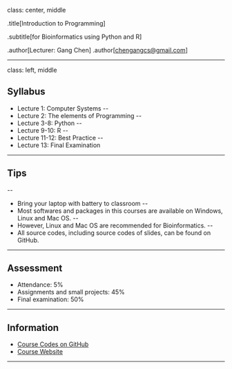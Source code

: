 class: center, middle

.title[Introduction to Programming]

.subtitle[for Bioinformatics using Python and R]

.author[Lecturer: Gang Chen]
.author[chengangcs@gmail.com]

---
class: left, middle
## Syllabus

* Lecture 1: Computer Systems
--
* Lecture 2: The elements of Programming
--
* Lecture 3-8: Python
--
* Lecture 9-10: R
--
* Lecture 11-12: Best Practice
--
* Lecture 13: Final Examination

---
## Tips
--
* Bring your laptop with battery to classroom
--
* Most softwares and packages in this courses are available on Windows, Linux and Mac OS.
--
* However, Linux and Mac OS are recommended for Bioinformatics.
--
* All source codes, including source codes of slides, can be found on GitHub.

---
## Assessment

* Attendance: 5%
* Assignments and small projects: 45%
* Final examination: 50%


---
## Information
* [Course Codes on GitHub](https://github.com/gangchen/CUHK-I2P/)
* [Course Website](https://gangchen.github.io/CUHK-I2P/index.html)
---
